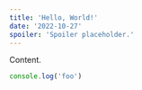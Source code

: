 ```yaml
---
title: 'Hello, World!'
date: '2022-10-27'
spoiler: 'Spoiler placeholder.'
---
```


Content.

```javascript
console.log('foo')
```

